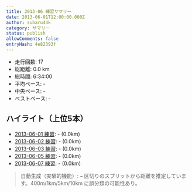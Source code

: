 ```yaml
---
title: 2013-06 練習サマリー
date: 2013-06-01T12:00:00.000Z
author: subaru44k
category: サマリー
status: publish
allowComments: false
entryHash: 4e82393f
---
```

- 走行回数: 17
- 総距離: 0.0 km
- 総時間: 6:34:00
- 平均ペース: -
- 中央ペース: -
- ベストペース: -

## ハイライト（上位5本）
- [2013-06-01 練習](/2013-06-01-0be2558cb552b829665c923ff1ebe8cf/): - (0.0km)
- [2013-06-02 練習](/2013-06-02-c5d011e0779e717f5b82d3cf5149e83a/): - (0.0km)
- [2013-06-03 練習](/2013-06-03-cd72df0ec4f4190e38bbee2616c4cbda/): - (0.0km)
- [2013-06-05 練習](/2013-06-05-4c0e8d1a88e14cd69d57c954cd91913a/): - (0.0km)
- [2013-06-07 練習](/2013-06-07-1c7bec7da1c7dc2e6af284057e44b171/): - (0.0km)

> 自動生成（実験的機能）: `→` 区切りのスプリットから距離を推定しています。400m/1km/5km/10km に誤分類の可能性あり。
